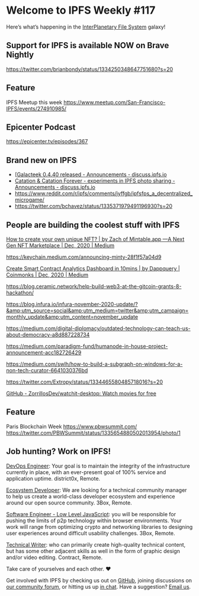 # Welcome to IPFS Weekly #117

Here’s what’s happening in the [InterPlanetary File System](https://ipfs.io/) galaxy!

## Support for IPFS is available NOW on Brave Nightly
https://twitter.com/brianbondy/status/1334250348647751680?s=20

## Feature
IPFS Meetup this week
https://www.meetup.com/San-Francisco-IPFS/events/274910985/

## Epicenter Podcast
https://epicenter.tv/episodes/367

## Brand new on IPFS
* [[Galacteek 0.4.40 released - Announcements - discuss.ipfs.io](https://discuss.ipfs.io/t/galacteek-0-4-40-released/9531)
* [Catation & Catation Forever - experiments in IPFS photo sharing - Announcements - discuss.ipfs.io](https://discuss.ipfs.io/t/catation-catation-forever-experiments-in-ipfs-photo-sharing/9551)
* https://www.reddit.com/r/ipfs/comments/jyffgb/ipfsfps_a_decentralized_microgame/
* https://twitter.com/bchavez/status/1335371979491196930?s=20

## People are building the coolest stuff with IPFS
[How to create your own unique NFT? | by Zach of Mintable.app —A Next Gen NFT Marketplace | Dec, 2020 | Medium](https://mintable.medium.com/how-to-create-your-own-unique-nft-6057a09500ea)

https://keychain.medium.com/announcing-minty-28f1f57a04d9

[Create Smart Contract Analytics Dashboard in 10mins | by Dappquery | Coinmonks | Dec, 2020 | Medium](https://medium.com/coinmonks/how-to-create-a-smart-contract-analytics-dashboard-in-10mins-227d96c382f4)

https://blog.ceramic.network/help-build-web3-at-the-gitcoin-grants-8-hackathon/

https://blog.infura.io/infura-november-2020-update/?&amp;utm_source=social&amp;utm_medium=twitter&amp;utm_campaign=monthly_update&amp;utm_content=november_update

https://medium.com/digital-diplomacy/outdated-technology-can-teach-us-about-democracy-a8d887228734

https://medium.com/paradigm-fund/humanode-in-house-project-announcement-acc182726429

https://medium.com/swlh/how-to-build-a-subgraph-on-windows-for-a-non-tech-curator-6641030376bd

https://twitter.com/Extropy/status/1334465580485718016?s=20

[GitHub - ZorrillosDev/watchit-desktop: Watch movies for free](https://github.com/ZorrillosDev/watchit-desktop)


## Feature
Paris Blockchain Week
https://www.pbwsummit.com/
https://twitter.com/PBWSummit/status/1335654880502013954/photo/1

## Job hunting? Work on IPFS!
[DevOps Engineer](https://remoteok.io/remote-jobs/100451-remote-devops-engineer-district0x): Your goal is to maintain the integrity of the infrastructure currently in place, with an ever-present goal of 100% service and application uptime. district0x, Remote. 

[Ecosystem Developer](https://jobs.lever.co/3box/ec1093c5-ed31-483c-b1b3-49b07bd0bd2e): We are looking for a technical community manager to help us create a world-class developer ecosystem and experience around our open source community. 3Box, Remote.

[Software Engineer - Low Level JavaScript](https://jobs.lever.co/3box/95b18be5-f42b-4fe2-a51c-1908612f29c0): you will be responsible for pushing the limits of p2p technology within browser environments. Your work will range from optimizing crypto and networking libraries to designing user experiences around difficult usability challenges. 3Box, Remote.

[Technical Writer](https://authenticjobs.com/job/3006/textile-devops-or-sre/): who can primarily create high-quality technical content, but has some other adjacent skills as well in the form of graphic design and/or video editing. Contract, Remote.


Take care of yourselves and each other. ❤️

Get involved with IPFS by checking us out on [GitHub](https://github.com/ipfs), joining discussions on [our community forum](https://discuss.ipfs.io/), or hitting us up [in chat](https://riot.im/app/#/room/#ipfs:matrix.org). Have a suggestion? [Email us](mailto:newsletter@ipfs.io).
